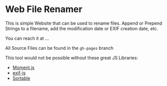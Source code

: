 Web File Renamer
================

This is simple Website that can be used to rename files. Append or Prepend Strings to a filename, add the modification date or EXIF creation date, etc.

You can reach it at ...

All Source Files can be found in the `gh-pages` branch

This tool would not be possible without these great JS Libraries:
  -  [Moment.js](https://momentjs.com)
  -  [exif-js](https://github.com/exif-js/exif-js)
  -  [Sortable](https://github.com/RubaXa/Sortable)
